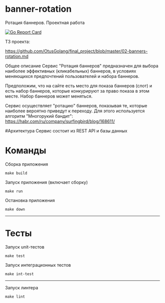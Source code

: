 # banner-rotation
Ротация баннеров. Проектная работа

[![Go Report Card](https://goreportcard.com/badge/github.com/usmartpro/banner-rotation)](https://goreportcard.com/report/github.com/usmartpro/banner-rotation)

ТЗ проекта:

https://github.com/OtusGolang/final_project/blob/master/02-banners-rotation.md

Общее описание
Сервис "Ротация баннеров" предназначен для выбора наиболее эффективных (кликабельных) баннеров, в условиях меняющихся предпочтений пользователей и набора баннеров.

Предположим, что на сайте есть место для показа баннеров (слот) и есть набор баннеров, которые конкурируют за право показа в этом месте. Набор баннеров может меняться.

Сервис осуществляет "ротацию" баннеров, показывая те, которые наиболее вероятно приведут к переходу. Для этого используется алгоритм "Многорукий бандит": https://habr.com/ru/company/surfingbird/blog/168611/

#Архитектура
Сервис состоит из REST API и базы данных

# Команды

Сборка приложения
```
make build
```

Запуск приложения (включает сборку)
```
make run
```

Остановка приложения
```
make down
```

---
# Тесты

Запуск unit-тестов
```
make test
```

Запуск интеграционных тестов
```
make int-test
```

---
Запуск линтера
```
make lint
```